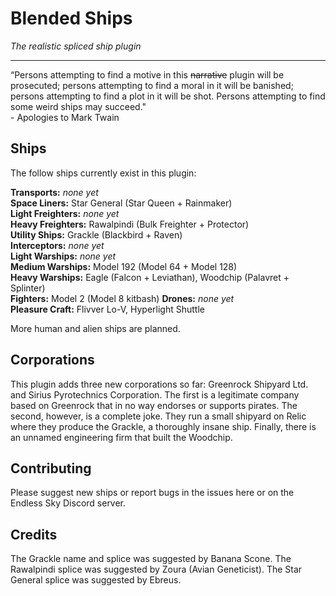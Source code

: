 # Blended Ships

_The realistic spliced ship plugin_

---

“Persons attempting to find a motive in this ~~narrative~~ plugin will be prosecuted; persons attempting to find a moral in it will be banished; persons attempting to find a plot in it will be shot. Persons attempting to find some weird ships may succeed."  
\- Apologies to Mark Twain

## Ships

The follow ships currently exist in this plugin:

__Transports:__ _none yet_  
__Space Liners:__ Star General (Star Queen + Rainmaker)  
__Light Freighters:__ _none yet_  
__Heavy Freighters:__ Rawalpindi (Bulk Freighter + Protector)  
__Utility Ships:__ Grackle (Blackbird + Raven)  
__Interceptors:__ _none yet_  
__Light Warships:__ _none yet_  
__Medium Warships:__ Model 192 (Model 64 + Model 128)  
__Heavy Warships:__ Eagle (Falcon + Leviathan), Woodchip (Palavret + Splinter)  
__Fighters:__ Model 2 (Model 8 kitbash)
__Drones:__ _none yet_  
__Pleasure Craft:__ Flivver Lo-V, Hyperlight Shuttle

More human and alien ships are planned.

## Corporations

This plugin adds three new corporations so far: Greenrock Shipyard Ltd. and Sirius Pyrotechnics Corporation. The first is a legitimate company based on Greenrock that in no way endorses or supports pirates. The second, however, is a complete joke. They run a small shipyard on Relic where they produce the Grackle, a thoroughly insane ship. Finally, there is an unnamed engineering firm that built the Woodchip.

## Contributing

Please suggest new ships or report bugs in the issues here or on the Endless Sky Discord server.

## Credits

The Grackle name and splice was suggested by Banana Scone.
The Rawalpindi splice was suggested by Zoura (Avian Geneticist).
The Star General splice was suggested by Ebreus.
